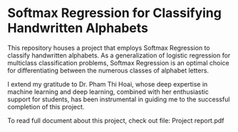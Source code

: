 # Softmax Regression for Classifying Handwritten Alphabets

This repository houses a project that employs Softmax Regression to classify handwritten alphabets. As a generalization of logistic regression for multiclass classification problems, Softmax Regression is an optimal choice for differentiating between the numerous classes of alphabet letters.

 I extend my gratitude to Dr. Pham Thi Hoai, whose deep expertise in machine learning and deep learning, combined with her enthusiastic support for students, has been instrumental in guiding me to the successful completion of this project.

 To read full document about this project, check out file: Project report.pdf
